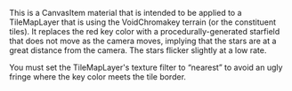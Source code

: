 This is a CanvasItem material that is intended to be applied to a TileMapLayer
that is using the VoidChromakey terrain (or the constituent tiles). It replaces
the red key color with a procedurally-generated starfield that does not move as
the camera moves, implying that the stars are at a great distance from the
camera. The stars flicker slightly at a low rate.

You must set the TileMapLayer's texture filter to “nearest” to avoid an ugly
fringe where the key color meets the tile border.

<!--
SPDX-FileCopyrightText: The Threadbare Authors
SPDX-License-Identifier: MPL-2.0
-->
